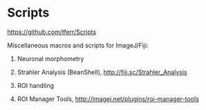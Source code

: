 Scripts
=======
https://github.com/tferr/Scripts

Miscellaneous macros and scripts for ImageJ/Fiji:

1. Neuronal morphometry
  1. Strahler Analysis (BeanShell), http://fiji.sc/Strahler_Analysis

2. ROI handling
  1. ROI Manager Tools, http://imagej.net/plugins/roi-manager-tools